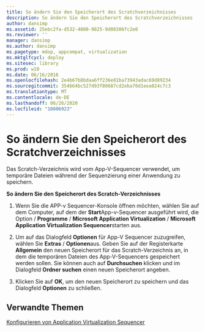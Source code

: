 ```yaml
---
title: So ändern Sie den Speicherort des Scratchverzeichnisses
description: So ändern Sie den Speicherort des Scratchverzeichnisses
author: dansimp
ms.assetid: 25ebc2fa-d532-4800-9825-9d08306fc2e0
ms.reviewer: ''
manager: dansimp
ms.author: dansimp
ms.pagetype: mdop, appcompat, virtualization
ms.mktglfcycl: deploy
ms.sitesec: library
ms.prod: w10
ms.date: 06/16/2016
ms.openlocfilehash: 2e4b67b8bdaa6ff236e81ba73943adac69d89234
ms.sourcegitcommit: 354664bc527d93f80687cd2eba70d1eea024c7c3
ms.translationtype: MT
ms.contentlocale: de-DE
ms.lasthandoff: 06/26/2020
ms.locfileid: "10806923"
---
```

# So ändern Sie den Speicherort des Scratchverzeichnisses


Das Scratch-Verzeichnis wird vom App-V-Sequencer verwendet, um temporäre Dateien während der Sequenzierung einer Anwendung zu speichern.

**So ändern Sie den Speicherort des Scratch-Verzeichnisses**

1.  Wenn Sie die APP-v Sequencer-Konsole öffnen möchten, wählen Sie auf dem Computer, auf dem der **Start**App-v-Sequencer ausgeführt wird, die Option  /  **Programme**  /  **Microsoft Application Virtualization**  /  **Microsoft Application Virtualization Sequencer**starten aus.

2.  Um auf das Dialogfeld **Optionen** für App-V Sequencer zuzugreifen, wählen Sie **Extras**  /  **Optionen**aus. Geben Sie auf der Registerkarte **Allgemein** den neuen Speicherort für das Scratch-Verzeichnis an, in dem die temporären Dateien des App-V-Sequencers gespeichert werden sollen. Sie können auch auf **Durchsuchen** klicken und im Dialogfeld **Ordner suchen** einen neuen Speicherort angeben.

3.  Klicken Sie auf **OK**, um den neuen Speicherort zu speichern und das Dialogfeld **Optionen** zu schließen.

## Verwandte Themen


[Konfigurieren von Application Virtualization Sequencer](configuring-the-application-virtualization-sequencer.md)

 

 





